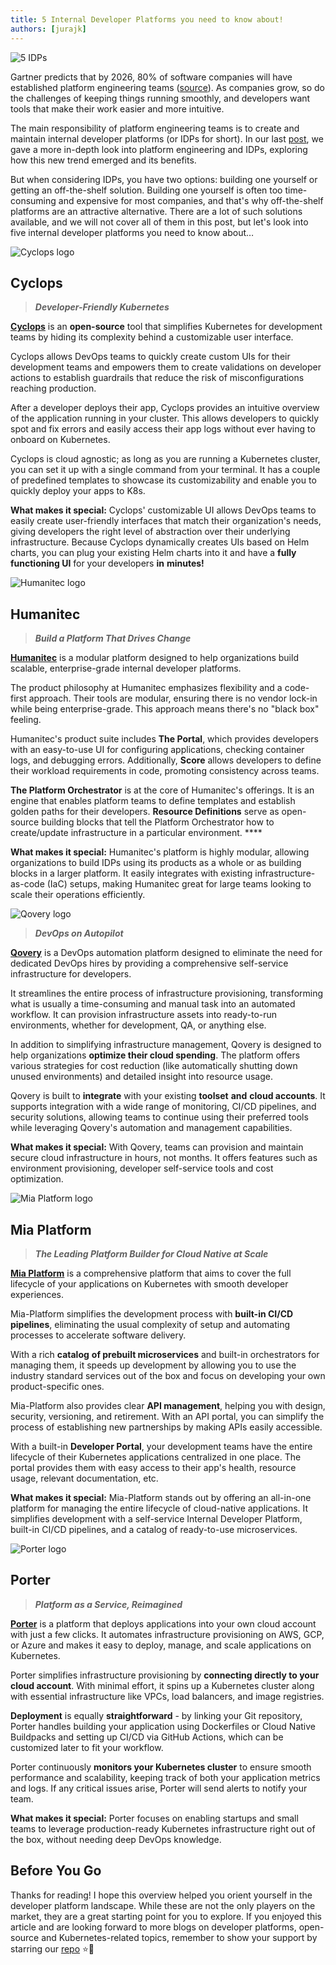 ```yaml
---
title: 5 Internal Developer Platforms you need to know about!
authors: [jurajk]
---
```


![5 IDPs](../../static/img/2024-10-24-five-idps/cover.jpg)

Gartner predicts that by 2026, 80% of software companies will have established platform engineering teams ([source](https://www.gartner.com/en/information-technology/insights/top-technology-trends)). As companies grow, so do the challenges of keeping things running smoothly, and developers want tools that make their work easier and more intuitive.

The main responsibility of platform engineering teams is to create and maintain internal developer platforms (or IDPs for short). In our last [post](https://cyclops-ui.com/blog/2024/10/17/platform-engineering), we gave a more in-depth look into platform engineering and IDPs, exploring how this new trend emerged and its benefits.

But when considering IDPs, you have two options: building one yourself or getting an off-the-shelf solution. Building one yourself is often too time-consuming and expensive for most companies, and that's why off-the-shelf platforms are an attractive alternative. There are a lot of such solutions available, and we will not cover all of them in this post, but let's look into five internal developer platforms you need to know about…

![Cyclops logo](../../static/img/cyclops-simplistic.png)

## Cyclops

> ***Developer-Friendly Kubernetes***

[**Cyclops**](https://github.com/cyclops-ui/cyclops) is an **open-source** tool that simplifies Kubernetes for development teams by hiding its complexity behind a customizable user interface.

Cyclops allows DevOps teams to quickly create custom UIs for their development teams and empowers them to create validations on developer actions to establish guardrails that reduce the risk of misconfigurations reaching production.

After a developer deploys their app, Cyclops provides an intuitive overview of the application running in your cluster. This allows developers to quickly spot and fix errors and easily access their app logs without ever having to onboard on Kubernetes.

Cyclops is cloud agnostic; as long as you are running a Kubernetes cluster, you can set it up with a single command from your terminal. It has a couple of predefined templates to showcase its customizability and enable you to quickly deploy your apps to K8s.

**What makes it special:** Cyclops' customizable UI allows DevOps teams to easily create user-friendly interfaces that match their organization's needs, giving developers the right level of abstraction over their underlying infrastructure. Because Cyclops dynamically creates UIs based on Helm charts, you can plug your existing Helm charts into it and have a **fully functioning UI** for your developers **in** **minutes!**

![Humanitec logo](../../static/img/2024-10-24-five-idps/humanitec_logo.png)

## Humanitec

> ***Build a Platform That Drives Change***

[**Humanitec**](https://humanitec.com/) is a modular platform designed to help organizations build scalable, enterprise-grade internal developer platforms.

The product philosophy at Humanitec emphasizes flexibility and a code-first approach. Their tools are modular, ensuring there is no vendor lock-in while being enterprise-grade. This approach means there's no "black box" feeling.

Humanitec's product suite includes **The Portal**, which provides developers with an easy-to-use UI for configuring applications, checking container logs, and debugging errors. Additionally, **Score** allows developers to define their workload requirements in code, promoting consistency across teams.

**The Platform Orchestrator** is at the core of Humanitec's offerings. It is an engine that enables platform teams to define templates and establish golden paths for their developers. **Resource Definitions** serve as open-source building blocks that tell the Platform Orchestrator how to create/update infrastructure in a particular environment. ****

**What makes it special:** Humanitec's platform is highly modular, allowing organizations to build IDPs using its products as a whole or as building blocks in a larger platform. It easily integrates with existing infrastructure-as-code (IaC) setups, making Humanitec great for large teams looking to scale their operations efficiently.

![Qovery logo](../../static/img/2024-10-24-five-idps/qovery_logo.png)

> ***DevOps on Autopilot***

[**Qovery**](https://www.qovery.com/) is a DevOps automation platform designed to eliminate the need for dedicated DevOps hires by providing a comprehensive self-service infrastructure for developers.

It streamlines the entire process of infrastructure provisioning, transforming what is usually a time-consuming and manual task into an automated workflow. It can provision infrastructure assets into ready-to-run environments, whether for development, QA, or anything else.

In addition to simplifying infrastructure management, Qovery is designed to help organizations **optimize their cloud spending**. The platform offers various strategies for cost reduction (like automatically shutting down unused environments) and detailed insight into resource usage.

Qovery is built to **integrate** with your existing **toolset** **and** **cloud accounts**. It supports integration with a wide range of monitoring, CI/CD pipelines, and security solutions, allowing teams to continue using their preferred tools while leveraging Qovery's automation and management capabilities.

**What makes it special:** With Qovery, teams can provision and maintain secure cloud infrastructure in hours, not months. It offers features such as environment provisioning, developer self-service tools and cost optimization.

![Mia Platform logo](../../static/img/2024-10-24-five-idps/mia_platform_logo.png)

## Mia Platform

> ***The Leading Platform Builder for Cloud Native at Scale***

[**Mia Platform**](https://mia-platform.eu/) is a comprehensive platform that aims to cover the full lifecycle of your applications on Kubernetes with smooth developer experiences.

Mia-Platform simplifies the development process with **built-in CI/CD pipelines**, eliminating the usual complexity of setup and automating processes to accelerate software delivery.

With a rich **catalog** **of prebuilt microservices** and built-in orchestrators for managing them, it speeds up development by allowing you to use the industry standard services out of the box and focus on developing your own product-specific ones.

Mia-Platform also provides clear **API management**, helping you with design, security, versioning, and retirement. With an API portal, you can simplify the process of establishing new partnerships by making APIs easily accessible.

With a built-in **Developer Portal**, your development teams have the entire lifecycle of their Kubernetes applications centralized in one place. The portal provides them with easy access to their app's health, resource usage, relevant documentation, etc.

**What makes it special:** Mia-Platform stands out by offering an all-in-one platform for managing the entire lifecycle of cloud-native applications. It simplifies development with a self-service Internal Developer Platform, built-in CI/CD pipelines, and a catalog of ready-to-use microservices.

![Porter logo](../../static/img/2024-10-24-five-idps/porter_logo.jpeg)

## Porter

> ***Platform as a Service, Reimagined***

[**Porter**](https://www.porter.run/) is a platform that deploys applications into your own cloud account with just a few clicks. It automates infrastructure provisioning on AWS, GCP, or Azure and makes it easy to deploy, manage, and scale applications on Kubernetes.

Porter simplifies infrastructure provisioning by **connecting directly to your cloud account**. With minimal effort, it spins up a Kubernetes cluster along with essential infrastructure like VPCs, load balancers, and image registries.

**Deployment** is equally **straightforward** - by linking your Git repository, Porter handles building your application using Dockerfiles or Cloud Native Buildpacks and setting up CI/CD via GitHub Actions, which can be customized later to fit your workflow.

Porter continuously **monitors your Kubernetes cluster** to ensure smooth performance and scalability, keeping track of both your application metrics and logs. If any critical issues arise, Porter will send alerts to notify your team.

**What makes it special:** Porter focuses on enabling startups and small teams to leverage production-ready Kubernetes infrastructure right out of the box, without needing deep DevOps knowledge.

## Before You Go

Thanks for reading! I hope this overview helped you orient yourself in the developer platform landscape. While these are not the only players on the market, they are a great starting point for you to explore. If you enjoyed this article and are looking forward to more blogs on developer platforms, open-source and Kubernetes-related topics, remember to show your support by starring our [repo](https://github.com/cyclops-ui/cyclops) ⭐🙏
